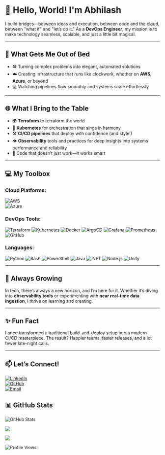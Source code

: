 # 👋 Hello, World! I'm Abhilash  

I build bridges—between ideas and execution, between code and the cloud, between "what if" and "let’s do it." As a **DevOps Engineer**, my mission is to make technology seamless, scalable, and just a little bit magical.  

---

## 🚀 What Gets Me Out of Bed  
- 🛠 Turning complex problems into elegant, automated solutions  
- ☁️ Creating infrastructure that runs like clockwork, whether on **AWS**, **Azure**, or beyond  
- 💻 Watching pipelines flow smoothly and systems scale effortlessly  

---

## 🌐 What I Bring to the Table  
- 🌍 **Terraform** to terraform the world  
- 🎵 **Kubernetes** for orchestration that sings in harmony  
- 🛠 **CI/CD pipelines** that deploy with confidence (and style!)
- 👁 **Observability** tools and practices for deep insights into systems performance and reliability   
- 🧠 Code that doesn’t just work—it works smart  

---

## 💻 My Toolbox  
### **Cloud Platforms:**  
![AWS](https://img.shields.io/badge/-AWS-232F3E?style=for-the-badge&logo=amazon-aws&logoColor=white)  
![Azure](https://img.shields.io/badge/-Azure-0078D4?style=for-the-badge&logo=microsoft-azure&logoColor=white)  

### **DevOps Tools:**  
![Terraform](https://img.shields.io/badge/-Terraform-623CE4?style=flat&logo=terraform&logoColor=white)
![Kubernetes](https://img.shields.io/badge/-Kubernetes-326CE5?style=flat&logo=kubernetes&logoColor=white)
![Docker](https://img.shields.io/badge/-Docker-2496ED?style=flat&logo=docker&logoColor=white)
![ArgoCD](https://img.shields.io/badge/-ArgoCD-F66A0A?style=flat&logo=argo&logoColor=white)
![Grafana](https://img.shields.io/badge/-Grafana-F46800?style=flat&logo=grafana&logoColor=white)
![Prometheus](https://img.shields.io/badge/-Prometheus-E6522C?style=flat&logo=prometheus&logoColor=white)
![GitHub](https://img.shields.io/badge/-GitHub-181717?style=flat&logo=github&logoColor=white)

### **Languages:**  
![Python](https://img.shields.io/badge/-Python-3776AB?style=flat&logo=python&logoColor=white)
![Bash](https://img.shields.io/badge/-Bash-4EAA25?style=flat&logo=gnu-bash&logoColor=white)
![PowerShell](https://img.shields.io/badge/-PowerShell-5391FE?style=flat&logo=powershell&logoColor=white)
![Java](https://img.shields.io/badge/-Java-007396?style=flat&logo=java&logoColor=white)
![.NET](https://img.shields.io/badge/-.NET-512BD4?style=flat&logo=dotnet&logoColor=white)
![Node.js](https://img.shields.io/badge/-Node.js-339933?style=flat&logo=node.js&logoColor=white)
![Unity](https://img.shields.io/badge/-Unity-000000?style=flat&logo=unity&logoColor=white)

---

## 🌱 Always Growing  
In tech, there’s always a new horizon, and I’m here for it. Whether it’s diving into **observability tools** or experimenting with **near real-time data ingestion**, I thrive on learning and creating.  

---

## ✨ Fun Fact  
I once transformed a traditional build-and-deploy setup into a modern CI/CD masterpiece. The result? Happier teams, faster releases, and a lot fewer late-night calls.  

---

## 📫 Let’s Connect!  
[![LinkedIn](https://img.shields.io/badge/-LinkedIn-0A66C2?style=for-the-badge&logo=linkedin&logoColor=white)](https://www.linkedin.com/in/ramagiriabhilash/)  
[![GitHub](https://img.shields.io/badge/-GitHub-181717?style=for-the-badge&logo=github&logoColor=white)](https://github.com/iabhee/)  
[![Email](https://img.shields.io/badge/-Email-EA4335?style=for-the-badge&logo=gmail&logoColor=white)](mailto:rabhilash.devops@example.com)  


## 📊 GitHub Stats

![GitHub Stats](https://github-readme-stats.vercel.app/api?username=iabhee&show_icons=true)

![](https://github-readme-streak-stats.herokuapp.com/?user=iabhee&theme=holi&hide_border=false)<br/>

![](https://github-readme-stats.vercel.app/api/top-langs/?username=iabhee&theme=holi&hide_border=false&include_all_commits=false&count_private=false&layout=compact)


![Profile Views](https://visitcount.itsvg.in/api?id=iabhee&icon=0&color=0)


